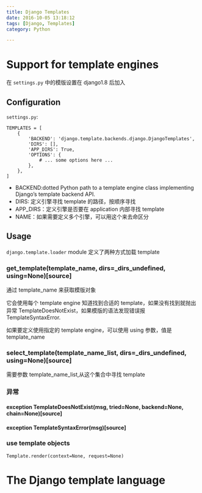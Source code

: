 ```yaml
---
title: Django Templates
date: 2016-10-05 13:18:12
tags: [Django, Templates]
category: Python

---
```



# Support for template engines

在 `settings.py` 中的模版设置在 django1.8 后加入

## Configuration

`settings.py`:

    TEMPLATES = [
        {
            'BACKEND': 'django.template.backends.django.DjangoTemplates',
            'DIRS': [],
            'APP_DIRS': True,
            'OPTIONS': {
                # ... some options here ...
            },
        },
    ]

- BACKEND:dotted Python path to a template engine class implementing Django’s template backend API.
- DIRS: 定义引擎寻找 template 的路径，按顺序寻找
- APP_DIRS：定义引擎是否要在 application 内部寻找 template
- NAME：如果需要定义多个引擎，可以用这个来去命区分

## Usage

`django.template.loader` module 定义了两种方式加载 template

### get_template(template_name, dirs=_dirs_undefined, using=None)[source]

通过 template_name 来获取模版对象

它会使用每个 template engine 知道找到合适的 template，如果没有找到就抛出异常 TemplateDoesNotExist，如果模版的语法发现错误报 TemplateSyntaxError.

如果要定义使用指定的 template engine，可以使用 using 参数，值是 template_name

### select_template(template_name_list, dirs=_dirs_undefined, using=None)[source]

需要参数 template_name_list,从这个集合中寻找 template


### 异常

#### exception TemplateDoesNotExist(msg, tried=None, backend=None, chain=None)[source]

#### exception TemplateSyntaxError(msg)[source]

### use template objects

    Template.render(context=None, request=None)




# The Django template language
